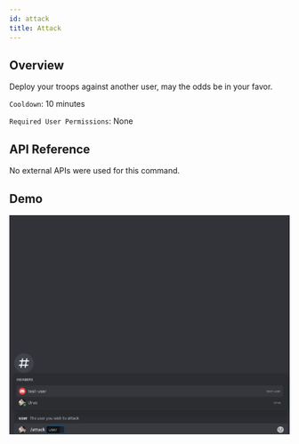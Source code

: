 ```yaml
---
id: attack
title: Attack
---
```


## Overview

Deploy your troops against another user, may the odds be in your favor.

`Cooldown`: 10 minutes

`Required User Permissions`: None

## API Reference

No external APIs were used for this command.

## Demo

![Attack Command Demo GIF](../../../public/troopica/attack.gif)
